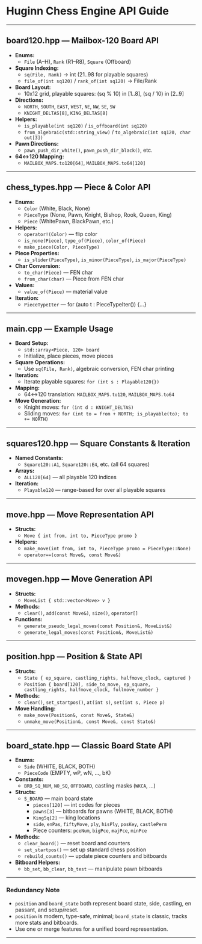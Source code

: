 # Huginn Chess Engine API Guide

---

## board120.hpp — Mailbox-120 Board API

- **Enums:**  
  - `File` (A–H), `Rank` (R1–R8), `Square` (Offboard)
- **Square Indexing:**  
  - `sq(File, Rank)` → int (21..98 for playable squares)
  - `file_of(int sq120)` / `rank_of(int sq120)` → File/Rank
- **Board Layout:**  
  - 10x12 grid, playable squares: (sq % 10) in [1..8], (sq / 10) in [2..9]
- **Directions:**  
  - `NORTH`, `SOUTH`, `EAST`, `WEST`, `NE`, `NW`, `SE`, `SW`
  - `KNIGHT_DELTAS[8]`, `KING_DELTAS[8]`
- **Helpers:**  
  - `is_playable(int sq120)` / `is_offboard(int sq120)`
  - `from_algebraic(std::string_view)` / `to_algebraic(int sq120, char out[3])`
- **Pawn Directions:**  
  - `pawn_push_dir_white()`, `pawn_push_dir_black()`, etc.
- **64↔120 Mapping:**  
  - `MAILBOX_MAPS.to120[64]`, `MAILBOX_MAPS.to64[120]`

---

## chess_types.hpp — Piece & Color API

- **Enums:**  
  - `Color` (White, Black, None)
  - `PieceType` (None, Pawn, Knight, Bishop, Rook, Queen, King)
  - `Piece` (WhitePawn, BlackPawn, etc.)
- **Helpers:**  
  - `operator!(Color)` — flip color
  - `is_none(Piece)`, `type_of(Piece)`, `color_of(Piece)`
  - `make_piece(Color, PieceType)`
- **Piece Properties:**  
  - `is_slider(PieceType)`, `is_minor(PieceType)`, `is_major(PieceType)`
- **Char Conversion:**  
  - `to_char(Piece)` — FEN char
  - `from_char(char)` — Piece from FEN char
- **Values:**  
  - `value_of(Piece)` — material value
- **Iteration:**  
  - `PieceTypeIter` — for (auto t : PieceTypeIter()) {...}

---

## main.cpp — Example Usage

- **Board Setup:**  
  - `std::array<Piece, 120> board`
  - Initialize, place pieces, move pieces
- **Square Operations:**  
  - Use `sq(File, Rank)`, algebraic conversion, FEN char printing
- **Iteration:**  
  - Iterate playable squares: `for (int s : Playable120{})`
- **Mapping:**  
  - 64↔120 translation: `MAILBOX_MAPS.to120`, `MAILBOX_MAPS.to64`
- **Move Generation:**  
  - Knight moves: `for (int d : KNIGHT_DELTAS)`
  - Sliding moves: `for (int to = from + NORTH; is_playable(to); to += NORTH)`

---

## squares120.hpp — Square Constants & Iteration

- **Named Constants:**  
  - `Square120::A1`, `Square120::E4`, etc. (all 64 squares)
- **Arrays:**  
  - `ALL120[64]` — all playable 120 indices
- **Iteration:**  
  - `Playable120` — range-based for over all playable squares

---

## move.hpp — Move Representation API

- **Structs:**
  - `Move { int from, int to, PieceType promo }`
- **Helpers:**
  - `make_move(int from, int to, PieceType promo = PieceType::None)`
  - `operator==(const Move&, const Move&)`

---

## movegen.hpp — Move Generation API

- **Structs:**
  - `MoveList { std::vector<Move> v }`
- **Methods:**
  - `clear()`, `add(const Move&)`, `size()`, `operator[]`
- **Functions:**
  - `generate_pseudo_legal_moves(const Position&, MoveList&)`
  - `generate_legal_moves(const Position&, MoveList&)`

---

## position.hpp — Position & State API

- **Structs:**
  - `State { ep_square, castling_rights, halfmove_clock, captured }`
  - `Position { board[120], side_to_move, ep_square, castling_rights, halfmove_clock, fullmove_number }`
- **Methods:**
  - `clear()`, `set_startpos()`, `at(int s)`, `set(int s, Piece p)`
- **Move Handling:**
  - `make_move(Position&, const Move&, State&)`
  - `unmake_move(Position&, const Move&, const State&)`

---

## board_state.hpp — Classic Board State API

- **Enums:**
  - `Side` (WHITE, BLACK, BOTH)
  - `PieceCode` (EMPTY, wP, wN, ..., bK)
- **Constants:**
  - `BRD_SQ_NUM`, `NO_SQ`, `OFFBOARD`, castling masks (`WKCA`, ...)
- **Structs:**
  - `S_BOARD` — main board state
    - `pieces[120]` — int codes for pieces
    - `pawns[3]` — bitboards for pawns (WHITE, BLACK, BOTH)
    - `KingSq[2]` — king locations
    - `side`, `enPas`, `fiftyMove`, `ply`, `hisPly`, `posKey`, `castlePerm`
    - Piece counters: `pceNum`, `bigPce`, `majPce`, `minPce`
- **Methods:**
  - `clear_board()` — reset board and counters
  - `set_startpos()` — set up standard chess position
  - `rebuild_counts()` — update piece counters and bitboards
- **Bitboard Helpers:**
  - `bb_set`, `bb_clear`, `bb_test` — manipulate pawn bitboards

---

### Redundancy Note
- `position` and `board_state` both represent board state, side, castling, en passant, and setup/reset.
- `position` is modern, type-safe, minimal; `board_state` is classic, tracks more stats and bitboards.
- Use one or merge features for a unified board representation.

---
